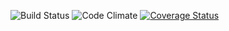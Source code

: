 ![Build Status](https://codeship.com/projects/e48c9de0-c933-0134-346b-422f29a80ca3/status?branch=master)
![Code Climate](https://codeclimate.com/github/nasilo/My_DVD_Manager.png)
[![Coverage Status](https://coveralls.io/repos/github/nasilo/My_DVD_Manager/badge.svg?branch=master)](https://coveralls.io/github/nasilo/My_DVD_Manager?branch=master)
